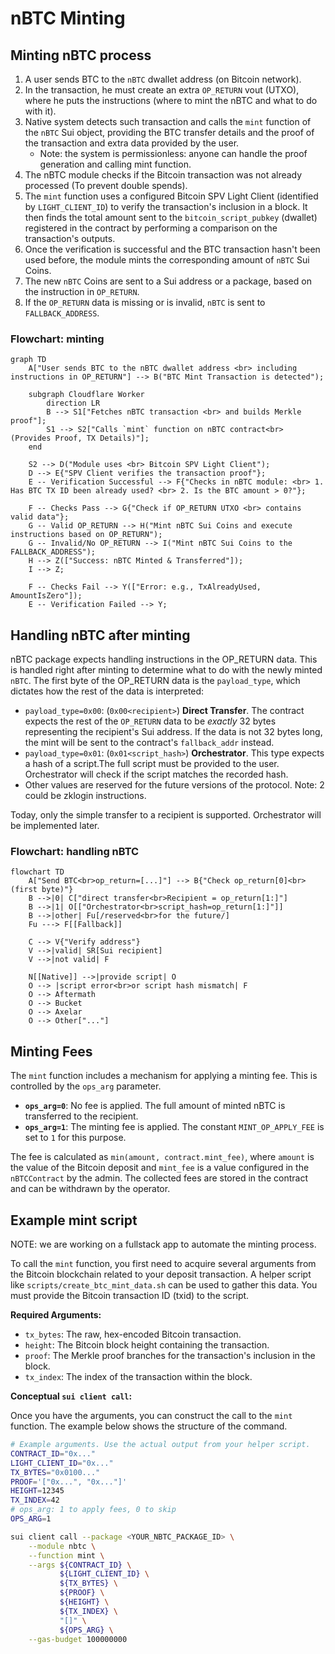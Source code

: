 # nBTC Minting

## Minting nBTC process

1. A user sends BTC to the `nBTC` dwallet address (on Bitcoin network).
1. In the transaction, he must create an extra `OP_RETURN` vout (UTXO), where he puts the instructions (where to mint the nBTC and what to do with it).
1. Native system detects such transaction and calls the `mint` function of the `nBTC` Sui object, providing the BTC transfer details and the proof of the transaction and extra data provided by the user.
   - Note: the system is permissionless: anyone can handle the proof generation and calling mint function.
1. The nBTC module checks if the Bitcoin transaction was not already processed (To prevent double spends).
1. The `mint` function uses a configured Bitcoin SPV Light Client (identified by `LIGHT_CLIENT_ID`) to verify the transaction's inclusion in a block. It then finds the total amount sent to the `bitcoin_script_pubkey` (dwallet) registered in the contract by performing a comparison on the transaction's outputs.
1. Once the verification is successful and the BTC transaction hasn't been used before, the module mints the corresponding amount of `nBTC` Sui Coins.
1. The new `nBTC` Coins are sent to a Sui address or a package, based on the instruction in `OP_RETURN`.
1. If the `OP_RETURN` data is missing or is invalid, `nBTC` is sent to `FALLBACK_ADDRESS`.

### Flowchart: minting

```mermaid
graph TD
    A["User sends BTC to the nBTC dwallet address <br> including instructions in OP_RETURN"] --> B("BTC Mint Transaction is detected");

    subgraph Cloudflare Worker
        direction LR
        B --> S1["Fetches nBTC transaction <br> and builds Merkle proof"];
        S1 --> S2["Calls `mint` function on nBTC contract<br> (Provides Proof, TX Details)"];
    end

    S2 --> D("Module uses <br> Bitcoin SPV Light Client");
    D --> E{"SPV Client verifies the transaction proof"};
    E -- Verification Successful --> F{"Checks in nBTC module: <br> 1. Has BTC TX ID been already used? <br> 2. Is the BTC amount > 0?"};

    F -- Checks Pass --> G{"Check if OP_RETURN UTXO <br> contains valid data"};
    G -- Valid OP_RETURN --> H("Mint nBTC Sui Coins and execute instructions based on OP_RETURN");
    G -- Invalid/No OP_RETURN --> I("Mint nBTC Sui Coins to the FALLBACK_ADDRESS");
    H --> Z(["Success: nBTC Minted & Transferred"]);
    I --> Z;

    F -- Checks Fail --> Y(["Error: e.g., TxAlreadyUsed, AmountIsZero"]);
    E -- Verification Failed --> Y;
```

## Handling nBTC after minting

nBTC package expects handling instructions in the OP_RETURN data. This is handled right after minting to determine what to do with the newly minted `nBTC`.
The first byte of the OP_RETURN data is the `payload_type`, which dictates how the rest of the data is interpreted:

- `payload_type=0x00`: (`0x00<recipient>`) **Direct Transfer**. The contract expects the rest of the `OP_RETURN` data to be _exactly_ 32 bytes representing the recipient's Sui address. If the data is not 32 bytes long, the mint will be sent to the contract's `fallback_addr` instead.
- `payload_type=0x01`: (`0x01<script_hash>`) **Orchestrator**. This type expects a hash of a script.The full script must be provided to the user. Orchestrator will check if the script matches the recorded hash.
- Other values are reserved for the future versions of the protocol. Note: 2 could be zklogin instructions.

Today, only the simple transfer to a recipient is supported. Orchestrator will be implemented later.

### Flowchart: handling nBTC

```mermaid
flowchart TD
    A["Send BTC<br>op_return=[...]"] --> B{"Check op_return[0]<br>(first byte)"}
    B -->|0| C["direct transfer<br>Recipient = op_return[1:]"]
    B -->|1| O[["Orchestrator<br>script_hash=op_return[1:]"]]
    B -->|other| Fu[/reserved<br>for the future/]
    Fu ---> F[[Fallback]]

    C --> V{"Verify address"}
    V -->|valid| SR[Sui recipient]
    V -->|not valid| F

    N[[Native]] -->|provide script| O
    O --> |script error<br>or script hash mismatch| F
    O --> Aftermath
    O --> Bucket
    O --> Axelar
    O --> Other["..."]
```

## Minting Fees

The `mint` function includes a mechanism for applying a minting fee. This is controlled by the `ops_arg` parameter.

- **`ops_arg=0`**: No fee is applied. The full amount of minted nBTC is transferred to the recipient.
- **`ops_arg=1`**: The minting fee is applied. The constant `MINT_OP_APPLY_FEE` is set to `1` for this purpose.

The fee is calculated as `min(amount, contract.mint_fee)`, where `amount` is the value of the Bitcoin deposit and `mint_fee` is a value configured in the `nBTCContract` by the admin. The collected fees are stored in the contract and can be withdrawn by the operator.

## Example mint script

NOTE: we are working on a fullstack app to automate the minting process.

To call the `mint` function, you first need to acquire several arguments from the Bitcoin blockchain related to your deposit transaction. A helper script like `scripts/create_btc_mint_data.sh` can be used to gather this data. You must provide the Bitcoin transaction ID (txid) to the script.

**Required Arguments:**

- `tx_bytes`: The raw, hex-encoded Bitcoin transaction.
- `height`: The Bitcoin block height containing the transaction.
- `proof`: The Merkle proof branches for the transaction's inclusion in the block.
- `tx_index`: The index of the transaction within the block.

**Conceptual `sui client call`:**

Once you have the arguments, you can construct the call to the `mint` function. The example below shows the structure of the command.

```bash
# Example arguments. Use the actual output from your helper script.
CONTRACT_ID="0x..."
LIGHT_CLIENT_ID="0x..."
TX_BYTES="0x0100..."
PROOF='["0x...", "0x..."]'
HEIGHT=12345
TX_INDEX=42
# ops_arg: 1 to apply fees, 0 to skip
OPS_ARG=1

sui client call --package <YOUR_NBTC_PACKAGE_ID> \
    --module nbtc \
    --function mint \
    --args ${CONTRACT_ID} \
           ${LIGHT_CLIENT_ID} \
           ${TX_BYTES} \
           ${PROOF} \
           ${HEIGHT} \
           ${TX_INDEX} \
           "[]" \
           ${OPS_ARG} \
    --gas-budget 100000000
```
